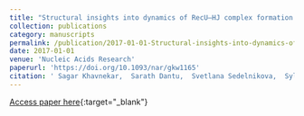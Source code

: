 ```yaml
---
title: "Structural insights into dynamics of RecU–HJ complex formation elucidates key role of NTR and stalk region toward formation of reactive state"
collection: publications
category: manuscripts
permalink: /publication/2017-01-01-Structural-insights-into-dynamics-of-RecUHJ-complex-formation-elucidates-key-role-of-NTR-and-stalk-region-toward-formation-of-reactive-state
date: 2017-01-01
venue: 'Nucleic Acids Research'
paperurl: 'https://doi.org/10.1093/nar/gkw1165'
citation: ' Sagar Khavnekar,  Sarath Dantu,  Svetlana Sedelnikova,  Sylvia Ayora,  John Rafferty,  Avinash Kale, &quot;Structural insights into dynamics of RecU–HJ complex formation elucidates key role of NTR and stalk region toward formation of reactive state.&quot; Nucleic Acids Research, 2017.'
---
```

[Access paper here](https://doi.org/10.1093/nar/gkw1165){:target="_blank"}
